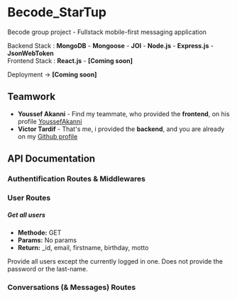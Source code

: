 # Becode_StarTup

Becode group project - Fullstack mobile-first messaging application

Backend Stack : **MongoDB** - **Mongoose** - **JOI** - **Node.js** - **Express.js** - **JsonWebToken**  
Frontend Stack : **React.js** - **[Coming soon]**

Deployment -> []() **[Coming soon]**

## Teamwork

- **Youssef Akanni** - Find my teammate, who provided the **frontend**, on his profile [YoussefAkanni](https://github.com/YoussefAkanni)
- **Victor Tardif** - That's me, i provided the **backend**, and you are already on my [Github profile](https://github.com/VictorT-GitHub)

## API Documentation

### Authentification Routes & Middlewares

### User Routes

##### Get all users

- **Methode:** GET
- **Params:** No params
- **Return:** \_id, email, firstname, birthday, motto

Provide all users except the currently logged in one.
Does not provide the password or the last-name.

### Conversations (& Messages) Routes
